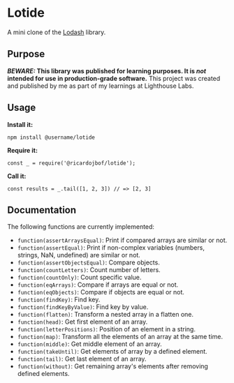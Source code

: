 # Lotide

A mini clone of the [Lodash](https://lodash.com) library.

## Purpose

**_BEWARE:_ This library was published for learning purposes. It is _not_ intended for use in production-grade software.**
This project was created and published by me as part of my learnings at Lighthouse Labs.

## Usage

**Install it:**

`npm install @username/lotide`

**Require it:**

`const _ = require('@ricardojbof/lotide');`

**Call it:**

`const results = _.tail([1, 2, 3]) // => [2, 3]`

## Documentation

The following functions are currently implemented:

- `function(assertArraysEqual)`: Print if compared arrays are similar or not.
- `function(assertEqual)`: Print if non-complex variables (numbers, strings, NaN, undefined) are similar or not.
- `function(assertObjectsEqual)`: Compare objects.
- `function(countLetters)`: Count number of letters.
- `function(countOnly)`: Count specific value.
- `function(eqArrays)`: Compare if arrays are equal or not.
- `function(eqObjects)`: Compare if objects are equal or not.
- `function(findKey)`: Find key.
- `function(findKeyByValue)`: Find key by value.
- `function(flatten)`: Transform a nested array in a flatten one.
- `function(head)`: Get first element of an array.
- `function(letterPositions)`: Position of an element in a string.
- `function(map)`: Transform all the elements of an array at the same time.
- `function(middle)`: Get middle element of an array.
- `function(takeUntil)`: Get elements of array by a defined element.
- `function(tail)`: Get last element of an array.
- `function(without)`: Get remaining array's elements after removing defined elements.
